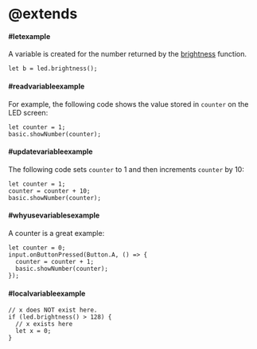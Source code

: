 # @extends

#### #letexample

A variable is created for the number returned by the [brightness](/reference/led/brightness) function.

```block
let b = led.brightness();
```

#### #readvariableexample

For example, the following code shows the value stored in `counter` on the LED screen:

```blocks
let counter = 1;
basic.showNumber(counter);
```

#### #updatevariableexample

The following code sets `counter` to 1 and then increments `counter` by 10:

```block
let counter = 1;
counter = counter + 10;
basic.showNumber(counter);
```

#### #whyusevariablesexample

A counter is a great example:

```block
let counter = 0;
input.onButtonPressed(Button.A, () => { 
  counter = counter + 1;
  basic.showNumber(counter);
});
```

#### #localvariableexample
```block
// x does NOT exist here.
if (led.brightness() > 128) {
  // x exists here
  let x = 0;
}
```
